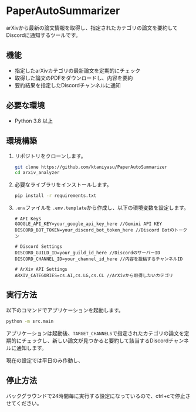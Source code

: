 # PaperAutoSummarizer

arXivから最新の論文情報を取得し、指定されたカテゴリの論文を要約してDiscordに通知するツールです。


## 機能

- 指定したarXivカテゴリの最新論文を定期的にチェック
- 取得した論文のPDFをダウンロードし、内容を要約
- 要約結果を指定したDiscordチャンネルに通知

## 必要な環境

- Python 3.8 以上

## 環境構築

1. リポジトリをクローンします。

   ```bash
   git clone https://github.com/ktaniyasu/PaperAutoSummarizer
   cd arxiv_analyzer
   ```
2. 必要なライブラリをインストールします。

   ```bash
   pip install -r requirements.txt
   ```
3. `.env`ファイルを `.env.template`から作成し、以下の環境変数を設定します。

   ```env
   # API Keys
   GOOGLE_API_KEY=your_google_api_key_here //Gemini API KEY
   DISCORD_BOT_TOKEN=your_discord_bot_token_here //Discord Botのトークン

   # Discord Settings
   DISCORD_GUILD_ID=your_guild_id_here //DiscordのサーバーID
   DISCORD_CHANNEL_ID=your_channel_id_here //内容を投稿するチャンネルID

   # ArXiv API Settings
   ARXIV_CATEGORIES=cs.AI,cs.LG,cs.CL //ArXivから取得したいカテゴリ
   ```

## 実行方法

以下のコマンドでアプリケーションを起動します。

```bash
python -m src.main
```

アプリケーションは起動後、`TARGET_CHANNELS`で指定されたカテゴリの論文を定期的にチェックし、新しい論文が見つかると要約して該当するDiscordチャンネルに通知します。

現在の設定では平日のみ作動し、

## 停止方法

バックグラウンドで24時間毎に実行する設定になっているので、ctrl+cで停止させてください。
